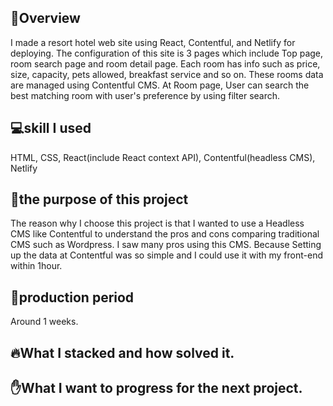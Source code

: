## 📖Overview
I made a resort hotel web site using React, Contentful, and Netlify for deploying. The configuration of this site is 3 pages which include Top page,  room search page and room detail page. Each room has info such as price, size, capacity, pets allowed, breakfast service and so on. These rooms data are managed using Contentful CMS. At Room page, User can search the best matching room with user's preference by using filter search. 

## 💻skill I used
HTML, CSS, React(include React context API), Contentful(headless CMS), Netlify

## 📅the purpose of this project
The reason why I choose this project is that I wanted to use a Headless CMS like Contentful to understand the pros and cons comparing traditional CMS such as Wordpress. I saw many pros using this CMS. Because Setting up the data at Contentful was so simple and I could use it with my front-end within 1hour.

## 😤production period
Around 1 weeks.

## 🔥What I stacked and how solved it.


## ✋What I want to progress for the next project.
